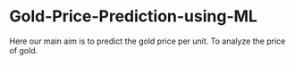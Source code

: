 # Gold-Price-Prediction-using-ML
Here our main aim is to predict the gold price per unit.
To analyze the price of gold.
